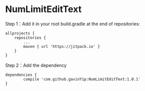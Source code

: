 # NumLimitEditText


Step 1：Add it in your root build.gradle at the end of repositories:
	
	allprojects {
		repositories {
			...
			maven { url 'https://jitpack.io' }
		}
	}
  
  
Step 2：Add the dependency

	dependencies {
	        compile 'com.github.gavinYip:NumLimitEditText:1.0.1'
	}

  
  
  
